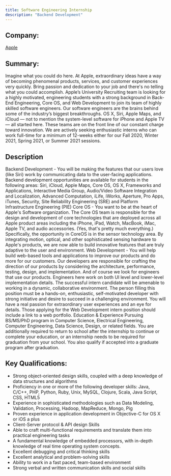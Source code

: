 ```yaml
---
title: Software Engineering Internship
description: "Backend Development"
---
```

## Company: 

[Apple](https://www.apple.com/)

## Summary:

Imagine what you could do here. At Apple, extraordinary ideas have a way of becoming phenomenal products, services, and customer experiences very quickly. Bring passion and dedication to your job and there's no telling what you could accomplish. Apple’s University Recruiting team is looking for a highly motivated, engineering students with a strong background in Back-End Engineering, Core OS, and Web Development to join its team of highly skilled software engineers. Our software engineers are the brains behind some of the industry’s biggest breakthroughs. OS X, Siri, Apple Maps, and iCloud — not to mention the system-level software for iPhone and Apple TV — all started here. These teams are on the front line of our constant charge toward innovation. We are actively seeking enthusiastic interns who can work full-time for a minimum of 12-weeks either for our Fall 2020, Winter 2021, Spring 2021, or Summer 2021 sessions.

## Description

Backend Development - You will be making the features that our users love (like Siri) work by communicating data to the user-facing applications. Backend development opportunities are available for students in the following areas: Siri, iCloud, Apple Maps, Core OS, OS X, Frameworks and Applications, Interactive Media Group, Audio/Video Software Integration and Localization, Advanced Computation, iLife, iWorks, Aperture, Pro Apps, iTunes, Security, Site Reliability Engineering (SRE) and Platform Infrastructure Engineering (PIE) Core OS - You want to be at the heart of Apple's Software organization. The Core OS team is responsible for the design and development of core technologies that are deployed across all Apple product areas including the iPhone, iPad, Watch, MacBook, iMac, Apple TV, and audio accessories. (Yes, that's pretty much everything.) Specifically, the opportunity in CoreOS is in the sensor technology area. By integrating motion, optical, and other sophisticated sensing hardware to Apple's products, we are now able to build innovative features that are truly adaptive to the user and environment. Web Development - You will help build web-based tools and applications to improve our products and do more for our customers. Our developers are responsible for crafting the direction of our products by considering the architecture, performance, testing, design, and implementation. And of course we look for engineers that use our products. Engineers here work on both UI level and lower-level implementation details. The successful intern candidate will be amenable to working in a dynamic, collaborative environment. The person filling this position must be a hands-on, enthusiastic, self-motivated developer with strong initiative and desire to succeed in a challenging environment. You will have a real passion for extraordinary user experiences and an eye for details. Those applying for the Web Development intern position should include a link to a web portfolio.
Education & Experience
Pursuing BS/MS/PhD program in Computer Science, Electrical Engineering, Computer Engineering, Data Science, Design, or related fields. You are additionally required to return to school after the internship to continue or complete your education, or an internship needs to be required for graduation from your school. You also qualify if accepted into a graduate program after graduation.

## Key Qualifications:

- Strong object-oriented design skills, coupled with a deep knowledge of data structures and algorithms
- Proficiency in one or more of the following developer skills: Java, C/C++, PHP, Python, Ruby, Unix, MySQL, Clojure, Scala, Java Script, CSS, HTML5
- Experience in sophisticated methodologies such as Data Modeling, Validation, Processing, Hadoop, MapReduce, Mongo, Pig
- Proven experience in application development in Objective-C for OS X or iOS a plus
- Client-Server protocol & API design Skills
- Able to craft multi-functional requirements and translate them into practical engineering tasks
- A fundamental knowledge of embedded processors, with in-depth knowledge of real time operating system concepts.
- Excellent debugging and critical thinking skills
- Excellent analytical and problem-solving skills
- Ability to work in a fast paced, team-based environment
- Strong verbal and written communication skills and social skills
